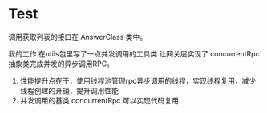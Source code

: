 # Test 

调用获取列表的接口在 AnswerClass 类中。

我的工作
在utils包里写了一点并发调用的工具类
让网关层实现了 concurrentRpc 抽象类完成并发的异步调用RPC。
1. 性能提升点在于，使用线程池管理rpc异步调用的线程，实现线程复用，减少线程创建的开销，提升调用性能
2. 并发调用的基类 concurrentRpc 可以实现代码复用
